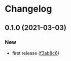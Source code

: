 # Changelog
## 0.1.0 (2021-03-03)


### New

* first release ([f3ab8c6](https://github.com/spartan/http/commit/f3ab8c6e01c9574c0573d611dd0192c933a7cf1f))
